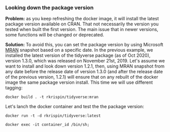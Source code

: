 ### Looking down the package version

**Problem:** as you keep refreshing the docker image, it will install the latest package version available on CRAN. That not necessarily the version you tested when built the first version. The main issue that in newer versions, some functions will be changed or deprecated. 

**Solution:** To avoid this, you can set the package version by using Microsoft [MRAN](https://mran.microsoft.com/) snapshot based on a specific date. In the previous example, we installed the latest version of the tidyverse package (as of Oct 2020), version 1.3.0, which was released on November 21st, 2019. Let's assume we want to install and look down version 1.2.1, then, using MRAN snapshot from any date before the release date of version 1.3.0 (and after the release date of the previous version, 1.2.1) will ensure that on any rebuilt of the docker image the same package version install. This time we will use different tagging:

``` shell
docker build . -t rkrispin/tidyverse:mran
```


Let's lanch the docker container and test the the package version:

``` shell
docker run -t -d rkrispin/tidyverse:latest

docker exec -it container_id /bin/sh; 
```


